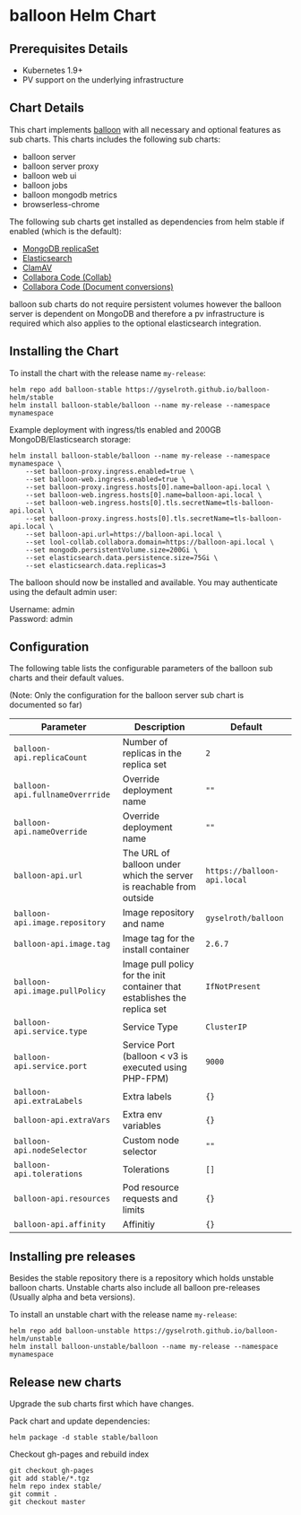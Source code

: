 # balloon Helm Chart

## Prerequisites Details

* Kubernetes 1.9+
* PV support on the underlying infrastructure

## Chart Details

This chart implements [balloon](https://github.com/gyselroth/balloon) with all necessary and optional features as sub charts.
This charts includes the following sub charts:

* balloon server
* balloon server proxy
* balloon web ui
* balloon jobs
* balloon mongodb metrics
* browserless-chrome

The following sub charts get installed as dependencies from helm stable if enabled (which is the default):

* [MongoDB replicaSet](https://github.com/helm/charts/tree/master/stable/mongodb-replicaset)
* [Elasticsearch](https://github.com/helm/charts/tree/master/stable/elasticsearch)
* [ClamAV](https://github.com/helm/charts/tree/master/stable/clamav)
* [Collabora Code (Collab)](https://github.com/helm/charts/tree/master/stable/collabora-code)
* [Collabora Code (Document conversions)](https://github.com/helm/charts/tree/master/stable/collabora-code)

balloon sub charts do not require persistent volumes however the balloon server is dependent on MongoDB and therefore a pv infrastructure is required
which also applies to the optional elasticsearch integration.

## Installing the Chart

To install the chart with the release name `my-release`:

```console
helm repo add balloon-stable https://gyselroth.github.io/balloon-helm/stable
helm install balloon-stable/balloon --name my-release --namespace mynamespace
```

Example deployment with ingress/tls enabled and 200GB MongoDB/Elasticsearch storage:

```console
helm install balloon-stable/balloon --name my-release --namespace mynamespace \
    --set balloon-proxy.ingress.enabled=true \
    --set balloon-web.ingress.enabled=true \
    --set balloon-proxy.ingress.hosts[0].name=balloon-api.local \
    --set balloon-web.ingress.hosts[0].name=balloon-api.local \
    --set balloon-web.ingress.hosts[0].tls.secretName=tls-balloon-api.local \
    --set balloon-proxy.ingress.hosts[0].tls.secretName=tls-balloon-api.local \
    --set balloon-api.url=https://balloon-api.local \
    --set lool-collab.collabora.domain=https://balloon-api.local \
    --set mongodb.persistentVolume.size=200Gi \
    --set elasticsearch.data.persistence.size=75Gi \
    --set elasticsearch.data.replicas=3
```

The balloon should now be installed and available. You may authenticate using the default admin user:

Username: admin<br/>
Password: admin<br/>

## Configuration

The following table lists the configurable parameters of the balloon sub charts and their default values.

(Note: Only the configuration for the balloon server sub chart is documented so far)


| Parameter                           | Description                                                               | Default                                             |
| ----------------------------------- | ------------------------------------------------------------------------- | --------------------------------------------------- |
| `balloon-api.replicaCount`              | Number of replicas in the replica set                                     | `2`                                                 |
| `balloon-api.fullnameOverrride`         | Override deployment name                                                  | `""`                                                |
| `balloon-api.nameOverride`              | Override deployment name                                                  | `""`                                                |
| `balloon-api.url`                       | The URL of balloon under which the server is reachable from outside       | `https://balloon-api.local`                             |
| `balloon-api.image.repository`          | Image repository and name                                                 | `gyselroth/balloon`                                 |
| `balloon-api.image.tag`                 | Image tag for the install container                                       | `2.6.7`                                             |
| `balloon-api.image.pullPolicy`          | Image pull policy for the init container that establishes the replica set | `IfNotPresent`                                      |
| `balloon-api.service.type`              | Service Type                                                              | `ClusterIP`                                         |
| `balloon-api.service.port`              | Service Port (balloon < v3 is executed using PHP-FPM)                     | `9000`                                              |
| `balloon-api.extraLabels`               | Extra labels                                                              | `{}`                                                |
| `balloon-api.extraVars`                 | Extra env variables                                                       | `{}`                                                |
| `balloon-api.nodeSelector`              | Custom node selector                                                      | `""`                                                |
| `balloon-api.tolerations`               | Tolerations                                                               | `[]`                                                |
| `balloon-api.resources`                 | Pod resource requests and limits                                          | `{}`                                                |
| `balloon-api.affinity`                  | Affinitiy                                                                 | `{}`                                                |


## Installing pre releases

Besides the stable repository there is a repository which holds unstable balloon charts. 
Unstable charts also include all balloon pre-releases (Usually alpha and beta versions).

To install an unstable chart with the release name `my-release`:

```console
helm repo add balloon-unstable https://gyselroth.github.io/balloon-helm/unstable
helm install balloon-unstable/balloon --name my-release --namespace mynamespace
```

## Release new charts

Upgrade the sub charts first which have changes.

Pack chart and update dependencies:
```
helm package -d stable stable/balloon
```

Checkout gh-pages and rebuild index
```
git checkout gh-pages
git add stable/*.tgz
helm repo index stable/
git commit .
git checkout master
```
